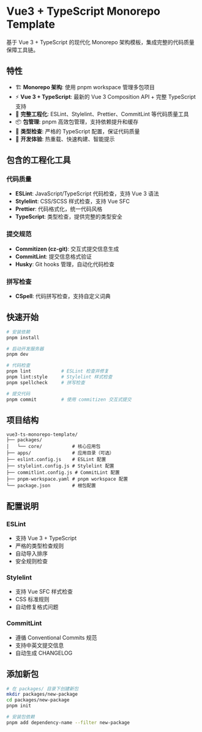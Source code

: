 # Vue3 + TypeScript Monorepo Template

基于 Vue 3 + TypeScript 的现代化 Monorepo 架构模板，集成完整的代码质量保障工具链。

## 特性

- 🏗️ **Monorepo 架构**: 使用 pnpm workspace 管理多包项目
- ⚡ **Vue 3 + TypeScript**: 最新的 Vue 3 Composition API + 完整 TypeScript 支持
- 🔧 **完整工程化**: ESLint、Stylelint、Prettier、CommitLint 等代码质量工具
- 📦 **包管理**: pnpm 高效包管理，支持依赖提升和缓存
- 🎯 **类型检查**: 严格的 TypeScript 配置，保证代码质量
- 🚀 **开发体验**: 热重载、快速构建、智能提示

## 包含的工程化工具

### 代码质量
- **ESLint**: JavaScript/TypeScript 代码检查，支持 Vue 3 语法
- **Stylelint**: CSS/SCSS 样式检查，支持 Vue SFC
- **Prettier**: 代码格式化，统一代码风格
- **TypeScript**: 类型检查，提供完整的类型安全

### 提交规范
- **Commitizen (cz-git)**: 交互式提交信息生成
- **CommitLint**: 提交信息格式验证
- **Husky**: Git hooks 管理，自动化代码检查

### 拼写检查
- **CSpell**: 代码拼写检查，支持自定义词典

## 快速开始

```bash
# 安装依赖
pnpm install

# 启动开发服务器
pnpm dev

# 代码检查
pnpm lint           # ESLint 检查并修复
pnpm lint:style     # Stylelint 样式检查
pnpm spellcheck     # 拼写检查

# 提交代码
pnpm commit         # 使用 commitizen 交互式提交
```

## 项目结构

```
vue3-ts-monorepo-template/
├── packages/
│   └── core/           # 核心应用包
├── apps/               # 应用目录（可选）
├── eslint.config.js    # ESLint 配置
├── stylelint.config.js # Stylelint 配置
├── commitlint.config.js # CommitLint 配置
├── pnpm-workspace.yaml # pnpm workspace 配置
└── package.json        # 根包配置
```

## 配置说明

### ESLint
- 支持 Vue 3 + TypeScript
- 严格的类型检查规则
- 自动导入排序
- 安全规则检查

### Stylelint
- 支持 Vue SFC 样式检查
- CSS 标准规则
- 自动修复格式问题

### CommitLint
- 遵循 Conventional Commits 规范
- 支持中英文提交信息
- 自动生成 CHANGELOG

## 添加新包

```bash
# 在 packages/ 目录下创建新包
mkdir packages/new-package
cd packages/new-package
pnpm init

# 安装包依赖
pnpm add dependency-name --filter new-package
```
